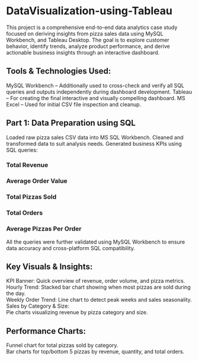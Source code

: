 # DataVisualization-using-Tableau
This project is a comprehensive end-to-end data analytics case study focused on deriving insights from pizza sales data using  MySQL Workbench, and Tableau Desktop. The goal is to explore customer behavior, identify trends, analyze product performance, and derive actionable business insights through an interactive dashboard.
## Tools & Technologies Used:

MySQL Workbench – Additionally used to cross-check and verify all SQL queries and outputs independently during dashboard development.
Tableau – For creating the final interactive and visually compelling dashboard.
MS Excel  – Used for initial CSV file inspection and cleanup.
## Part 1: Data Preparation using SQL
Loaded raw pizza sales CSV data into MS SQL Workbench.
Cleaned and transformed data to suit analysis needs.
Generated business KPIs using SQL queries:
### Total Revenue
### Average Order Value
### Total Pizzas Sold
### Total Orders
### Average Pizzas Per Order
All the queries were further validated using MySQL Workbench to ensure data accuracy and cross-platform SQL compatibility.
## Key Visuals & Insights:
KPI Banner: Quick overview of revenue, order volume, and pizza metrics. <br>
Hourly Trend: Stacked bar chart showing when most pizzas are sold during the day.<br>
Weekly Order Trend: Line chart to detect peak weeks and sales seasonality.<br>
Sales by Category & Size:<br>
Pie charts visualizing revenue by pizza category and size.<br>

## Performance Charts:
Funnel chart for total pizzas sold by category.<br>
Bar charts for top/bottom 5 pizzas by revenue, quantity, and total orders.
